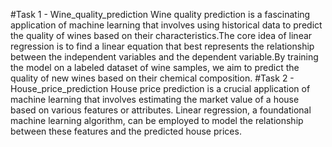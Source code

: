 #Task 1 - Wine_quality_prediction
Wine quality prediction is a fascinating application of machine learning that involves using historical data to predict the quality of wines based on their characteristics.The core idea of linear regression is to find a linear equation that best represents the relationship between the independent variables and the dependent variable.By training the model on a labeled dataset of wine samples, we aim to predict the quality of new wines based on their chemical composition.
#Task 2 -  House_price_prediction 
House price prediction is a crucial application of machine learning that involves estimating the market value of a house based on various features or attributes. Linear regression, a foundational machine learning algorithm, can be employed to model the relationship between these features and the predicted house prices.

